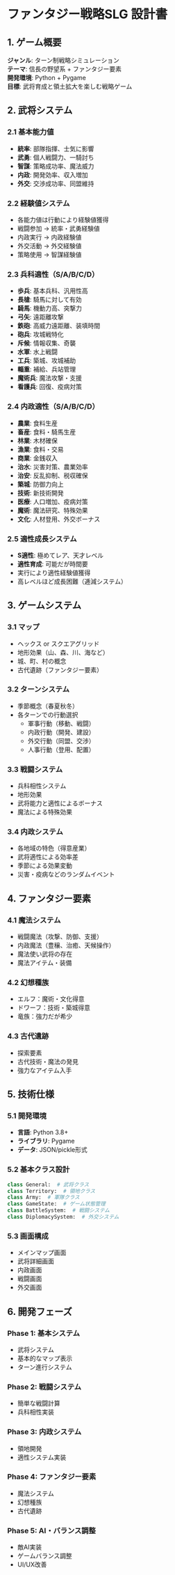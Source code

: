 # ファンタジー戦略SLG 設計書

## 1. ゲーム概要

**ジャンル**: ターン制戦略シミュレーション  
**テーマ**: 信長の野望系 + ファンタジー要素  
**開発環境**: Python + Pygame  
**目標**: 武将育成と領土拡大を楽しむ戦略ゲーム

## 2. 武将システム

### 2.1 基本能力値
- **統率**: 部隊指揮、士気に影響
- **武勇**: 個人戦闘力、一騎討ち
- **智謀**: 策略成功率、魔法威力
- **内政**: 開発効率、収入増加
- **外交**: 交渉成功率、同盟維持

### 2.2 経験値システム
- 各能力値は行動により経験値獲得
- 戦闘参加 → 統率・武勇経験値
- 内政実行 → 内政経験値
- 外交活動 → 外交経験値
- 策略使用 → 智謀経験値

### 2.3 兵科適性（S/A/B/C/D）
- **歩兵**: 基本兵科、汎用性高
- **長槍**: 騎馬に対して有効
- **騎馬**: 機動力高、突撃力
- **弓矢**: 遠距離攻撃
- **鉄砲**: 高威力遠距離、装填時間
- **砲兵**: 攻城戦特化
- **斥候**: 情報収集、奇襲
- **水軍**: 水上戦闘
- **工兵**: 築城、攻城補助
- **輜重**: 補給、兵站管理
- **魔術兵**: 魔法攻撃・支援
- **看護兵**: 回復、疫病対策

### 2.4 内政適性（S/A/B/C/D）
- **農業**: 食料生産
- **畜産**: 食料・騎馬生産
- **林業**: 木材確保
- **漁業**: 食料・交易
- **商業**: 金銭収入
- **治水**: 災害対策、農業効率
- **治安**: 反乱抑制、税収確保
- **築城**: 防御力向上
- **技術**: 新技術開発
- **医療**: 人口増加、疫病対策
- **魔術**: 魔法研究、特殊効果
- **文化**: 人材登用、外交ボーナス

### 2.5 適性成長システム
- **S適性**: 極めてレア、天才レベル
- **適性育成**: 可能だが時間要
- 実行により適性経験値獲得
- 高レベルほど成長困難（逓減システム）

## 3. ゲームシステム

### 3.1 マップ
- ヘックス or スクエアグリッド
- 地形効果（山、森、川、海など）
- 城、町、村の概念
- 古代遺跡（ファンタジー要素）

### 3.2 ターンシステム
- 季節概念（春夏秋冬）
- 各ターンでの行動選択
  - 軍事行動（移動、戦闘）
  - 内政行動（開発、建設）
  - 外交行動（同盟、交渉）
  - 人事行動（登用、配置）

### 3.3 戦闘システム
- 兵科相性システム
- 地形効果
- 武将能力と適性によるボーナス
- 魔法による特殊効果

### 3.4 内政システム
- 各地域の特色（得意産業）
- 武将適性による効率差
- 季節による効果変動
- 災害・疫病などのランダムイベント

## 4. ファンタジー要素

### 4.1 魔法システム
- 戦闘魔法（攻撃、防御、支援）
- 内政魔法（豊穣、治癒、天候操作）
- 魔法使い武将の存在
- 魔法アイテム・装備

### 4.2 幻想種族
- エルフ：魔術・文化得意
- ドワーフ：技術・築城得意
- 竜族：強力だが希少

### 4.3 古代遺跡
- 探索要素
- 古代技術・魔法の発見
- 強力なアイテム入手

## 5. 技術仕様

### 5.1 開発環境
- **言語**: Python 3.8+
- **ライブラリ**: Pygame
- **データ**: JSON/pickle形式

### 5.2 基本クラス設計
```python
class General:  # 武将クラス
class Territory:  # 領地クラス
class Army:  # 軍隊クラス
class GameState:  # ゲーム状態管理
class BattleSystem:  # 戦闘システム
class DiplomacySystem:  # 外交システム
```

### 5.3 画面構成
- メインマップ画面
- 武将詳細画面
- 内政画面
- 戦闘画面
- 外交画面

## 6. 開発フェーズ

### Phase 1: 基本システム
- 武将システム
- 基本的なマップ表示
- ターン進行システム

### Phase 2: 戦闘システム
- 簡単な戦闘計算
- 兵科相性実装

### Phase 3: 内政システム
- 領地開発
- 適性システム実装

### Phase 4: ファンタジー要素
- 魔法システム
- 幻想種族
- 古代遺跡

### Phase 5: AI・バランス調整
- 敵AI実装
- ゲームバランス調整
- UI/UX改善